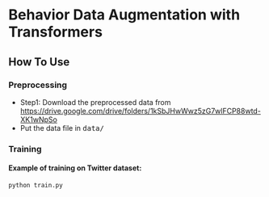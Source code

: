 # Behavior Data Augmentation with Transformers

## How To Use

### Preprocessing
- Step1: Download the preprocessed data from https://drive.google.com/drive/folders/1kSbJHwWwz5zG7wlFCP88wtd-XK1wNpSo
- Put the data file in <tt> data/</tt>

### Training 
#### Example of training on Twitter dataset:
```python
python train.py
```
